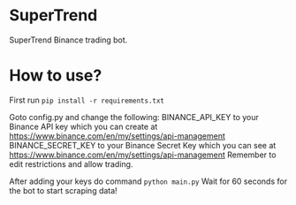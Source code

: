 # SuperTrend
SuperTrend Binance trading bot. 

# How to use?

First run ```pip install -r requirements.txt```

Goto config.py and change the following: 
BINANCE_API_KEY to your Binance API key which you can create at https://www.binance.com/en/my/settings/api-management
BINANCE_SECRET_KEY to your Binance Secret Key which you can see at https://www.binance.com/en/my/settings/api-management
Remember to edit restrictions and allow trading.

After adding your keys do command ```python main.py```
Wait for 60 seconds for the bot to start scraping data!
